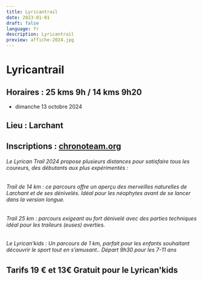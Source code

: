 ```yaml
---
title: Lyricantrail
date: 2023-01-01
draft: false
language: fr
description: Lyricantrail
preview: affiche-2024.jpg
---
```

# Lyricantrail

## Horaires : 25 kms 9h / 14 kms 9h20

* dimanche 13 octobre 2024

## Lieu : Larchant

## Inscriptions : [chronoteam.org](https://www.chronoteam.org/lyrican-trail-2024/)

###### Le Lyrican Trail 2024 propose plusieurs distances pour satisfaire tous les coureurs, des débutants aux plus expérimentés :

###### Trail de 14 km : ce parcours offre un aperçu des merveilles naturelles de Larchant et de ses dénivelés. Idéal pour les néophytes avant de se lancer dans la version longue.

###### Trail 25 km : parcours exigeant au fort dénivelé avec des parties techniques idéal pour les traileurs (euses) averties.

###### Le Lyrican’kids  : Un parcours de 1 km, parfait pour les enfants souhaitant découvrir le sport tout en s’amusant.. Départ 9h30 pour les 7-11 ans

## Tarifs 19 € et 13€ Gratuit pour le Lyrican'kids
